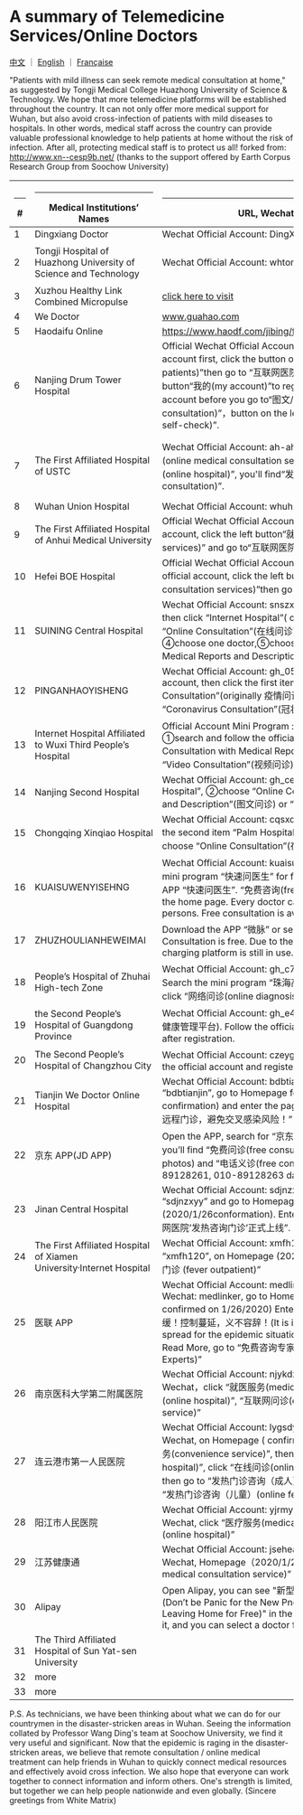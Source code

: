 # A summary of Telemedicine Services/Online Doctors

[中文](./README.md) ｜ [English](./README-en.md) ｜ [Française](./README-fr.md)

"Patients with mild illness can seek remote medical consultation at home," as suggested by Tongji Medical College Huazhong University of Science & Technology. We hope that more telemedicine platforms will be established throughout the country. It can not only offer more medical support for Wuhan, but also avoid cross-infection of patients with mild diseases to hospitals. In other words, medical staff across the country can provide valuable professional knowledge to help patients at home without the risk of infection. After all, protecting medical staff is to protect us all! forked from: http://www.xn--cesp9b.net/ (thanks to the support offered by Earth Corpus Research Group from Soochow University)

| <hr size=1 ALIGN=CENTER> # | <hr width = 210 size=1 ALIGN=CENTER> Medical Institutions’ Names </hr> | <hr width = 500 size=1 ALIGN=CENTER> URL, Wechat Official Account </hr> | <hr width = "500" size=1 ALIGN=CENTER> Service Items (charges and fees) </hr> | <hr width = 110 size=1 ALIGN=CENTER> Updated Date </hr>  |
|---|--------------|---------------------------|-------------------------------|-----------|
| 1 | Dingxiang Doctor | Wechat Official Account: DingXiangYiSheng | Prevention of Novel Pneumonia.Free consultation in Hubei | 2020/1/24 |
| 2 | Tongji Hospital of Huazhong University of Science and Technology | Wechat Official Account: whtongji1900 | click on the left button “在线咨询” (online consultation) and then click on “发热门诊”(fever clinic) . Immediate remote consultation for mild patients (phone number unlimited) | 2020/1/24 |
| 3 | Xuzhou Healthy Link Combined Micropulse |[click here to visit](https://m.myweimai.com/hd/publish/index.f94879867f3ec5e6014bed4efec5328d.html?from=singlemessage&isappinstalled=0)| Free online consultation  | 2020/1/26|
| 4 | We Doctor| www.guahao.com | Free consultation |2020/1/24|
| 5 | Haodaifu Online|https://www.haodf.com/jibing/feiyan.htm| Fees unknown |2020/1/24|
| 6 | Nanjing Drum Tower Hospital|Official Wechat Official Account: njglyy1892. Follow the official account first, click the button on the right “患者服务(service for patients)”then go to “互联网医院(online hospital)”. Click the right button“我的(my account)”to register and sign up  your own account before you go to“图文/视频咨询(picture and video consultation)”，button on the left“发热筛查门诊(fever outpatients self-check)”.|online fever outpatient self-check|2020/1/25|
| 7 |The First Affiliated Hospital of USTC| Wechat Official Account: ah-ahslyy.  Click the left button“就医服务(online medical consultation services)”and then go to“互联网医院(online hospital)”, you'll find“发热咨询门诊(online fever outpatient consultation)”.|Click the left button“就医服务(online medical consultation)”and then go to“互联网医院(online hospital)”, you'll find“发热咨询门诊(online fever outpatient consultation)". Fever outpatient consultation for free. Consultations through video calls or text. Check your test result online。|2020/1/25|
| 8 | Wuhan Union Hospital |Wechat Official Account: whuh1866| Free fever outpatient online consultation|2020/1/25|
| 9 | The First Affiliated Hospital of Anhui Medical University |Official Wechat Official Account: ayfy1926. Follow the official account, click the left button“就医服务(online medical consultation services)” and go to“互联网医院(online hospital)” |Free outpatient consultation|2020/1/25|
| 10 | Hefei BOE Hospital| Official Wechat Official Account: gh_959262e83bdb. Follow the official account, click the left button“就医服务(online medical consultation services)”then go to “互联网医院(online hospital)”|Free outpatient consultation|2020/1/25|
| 11 | SUINING  Central Hospital | Wechat Official Account: snszxyy  ① search the official account, then click “Internet Hospital”( originally 互联网医院), ② choose “Online Consultation”(在线问诊),  ③click “Fever Clinic”(发热门诊), ④choose one doctor,⑤choose “Online Consultation with Medical Reports and Description”(图文问诊). | Fever Clinic of Internet Hospital |2020/1/25|
| 12 | PINGANHAOYISHENG  |Wechat Official Account: gh_05955488af62  ①search the official account, then click the first item “The Epidemic Consultation”(originally 疫情问诊),②choose  its first item “Coronavirus Consultation”(冠状病毒问诊) | Coronavirus Consultation |2020/1/25|
| 13 | Internet Hospital Affiliated to Wuxi Third People’s Hospital | Official Account Mini Program : 无锡市第三人民医院互联网医院   ①search and follow the official account, ②choose “Online Consultation with Medical Reports and Description”(图文问诊) or “Video Consultation”(视频问诊) | Online Consultation, Video Consultation |2020/1/25|
| 14 | Nanjing Second Hospital| Wechat Official Account: gh_cea1592c61f7  ①click “Internet Hospital”, ②choose “Online Consultation with Medical Reports and Description”(图文问诊) or “Video Consultation”(视频问诊)  | Fever Clinic, Online Consultation, Video Consultation |2020/1/25|
| 15 | Chongqing Xinqiao Hospital| Wechat Official Account: cqsxqyy  ①search and follow it, ②click the second item “Palm Hospital”(originally掌上医院) and then choose “Online Consultation”(在线问诊)| Online Consultation |2020/1/25|
| 16 |KUAISUWENYISEHNG| Wechat Official Account: kuaisuwenyi (快速问医生) Search the mini program “快速问医生” for free consultation or download the APP “快速问医生”. “免费咨询(free consultation)” can be found on the home page. Every doctor can accept consultation from five persons. Free consultation is available |there are services free or charged|2020/1/25|
| 17 | ZHUZHOULIANHEWEIMAI| Download the APP “微脉” or search the mini program “微脉”. Consultation is free. Due to the shortage of time, the original charging platform is still in use. But it is free at the final settlement. |online free clinics|2020/1/25|
| 18 |People’s Hospital of Zhuhai High-tech Zone | Wechat Official Account: gh_c7b6236d17b3(珠海高新区人民医院). Search the mini program “珠海高新技术产业开发区人民医院” and click  “网络问诊(online diagnosis)” on the right of the home page.|online diagnosis|2020/1/25|
| 19 | the Second People’s Hospital of Guangdong Province | Wechat Official Account: gh_e4ef9b68596e (广东省第二人民医院健康管理平台). Follow the official account and inquire the doctor after registration.|online diagnosis|2020/1/25|
| 20 | The Second People’s Hospital of Changzhou City | Wechat Official Account: czeygzh (常州市第二人民医院). Follow the official account and register.| online fever clinic|2020/1/25|
| 21 | Tianjin We Doctor Online Hospital | Wechat Official Account: bdbtianjin. Follow the official account “bdbtianjin”, go to Homepage for past articles (2020/1/26 confirmation) and enter the page of  “天津互联网医院火速上线！可远程门诊，避免交叉感染风险！”| Online outpatients|2020/1/26|
| 22 | 京东 APP(JD APP)|Open the APP, search for “京东义诊(free consultation on JD)” and you’ll find “免费问诊(free consultation)” (through words and photos) and “电话义诊(free consultation through calls)” (010-89128261, 010-89128263 daily 8:00-20:00)| Urgent consultation and consultation through calls|2020/1/26|
| 23 | Jinan Central Hospital | Wechat Official Account: sdjnzxyy. Follow the official account “sdjnzxyy” and go to Homepage for past articles (2020/1/26conformation).  Enter the page of  “济南市中心医院互联网医院’发热咨询门诊’正式上线”.|Online outpatient consultation|2020/1/26|
| 24 | The First Affiliated Hospital of Xiamen University·Internet Hospital | Wechat Official Account: xmfh120. Follow the official account “xmfh120”, on Homepage (2020/1/26 confirmation) go to “发热门诊 (fever outpatient)”||Online outpatient consultation| 2020/1/26|
| 25 | 医联 APP| Wechat Official Account: medlinker. Search for the account on Wechat: medlinker, go to Homepage for  its past articles,( confirmed on 1/26/2020) Enter the article of “疫情当前，刻不容缓！控制蔓延，义不容辞！(It is incumbent on us to control the spread for the epidemic situation is urgent at present!)”, then click Read More, go to “免费咨询专家 (Free Consultation with Medical Experts)”| 7 * 24 hours consultation| 2020/1/26|
| 26 | 南京医科大学第二附属医院| Wechat Official Account: njykdxdefsyy. Search for the account on Wechat，click “就医服务(medical service)”, then “互联网医院(online hospital)”, “互联网问诊(online medical consultation service)”| online hospital| 2020/1/26|
| 27 | 连云港市第一人民医院| Wechat Official Account: lygsdyrmyy. Search for the account on Wechat,  on Homepage ( confirmed on 1/26/2020), click “便民服务(convenience service)”, then go to “互联网医院(online hospital)”, click “在线问诊(online medical consultation service)”, then go to “发热门诊咨询（成人）(online fever clinic (adults))” or  “发热门诊咨询（儿童）(online fever clinic (children))| free online consultation for fever patients| 2020/1/26|
| 28 | 阳江市人民医院| Wechat Official Account: yjrmyy. Search for the account on Wechat, click “医疗服务(medical service)”，go to “互联网医院(online hospital)”|online hospital|2020/1/26|
| 29 | 江苏健康通| Wechat Official Account: jsehealth. Search for the account on Wechat, Homepage（2020/1/26确认）click “互联网医疗(online medical consultation service)”| free online consultation for fever patients|2020/1/26|
| 30 | Alipay | Open Alipay, you can see "新型肺炎莫恐慌 足不出户免费问医生(Don’t be Panic for the New Pneumonia;  Seeing a Doctor Without Leaving Home for Free)" in the scroll bar on the homepage. Click it, and you can select a doctor for free online consultation. | Alipay opens free clinic entrance for Wuhan citizens, and common diseases can be diagnosed online| 2020/1/26|
| 31 | The Third Affiliated Hospital of Sun Yat-sen University|        | free consultation | 2020/1/26|
| 32 | more |                           |                               |           |
| 33 | more |                           |                               |           |

P.S. As technicians, we have been thinking about what we can do for our countrymen in the disaster-stricken areas in Wuhan. Seeing the information collated by Professor Wang Ding's team at Soochow University, we find it very useful and significant. Now that the epidemic is raging in the disaster-stricken areas, we believe that remote consultation / online medical treatment can help friends in Wuhan to quickly connect medical resources and effectively avoid cross infection. We also hope that everyone can work together to connect information and inform others. One's strength is limited, but together we can help people nationwide and even globally. (Sincere greetings from White Matrix)
